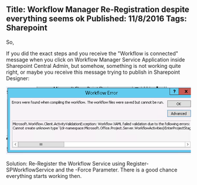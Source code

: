 Title: Workflow Manager Re-Registration despite everything seems ok
Published: 11/8/2016
Tags: Sharepoint
---

So,

If you did the exact steps and you receive the "Workflow is connected" message when you click on Workflow Manager Service Application inside Sharepoint Central Admin, but somehow, something is not working quite right, or maybe you receive this message trying to publish in Sharepoint Designer:

![WorkFlow Manager Error](/images/workflowmgr_error.png)

Solution: Re-Register the Workflow Service using Register-SPWorkflowService and the -Force Parameter. There is a good chance everything starts working then.
